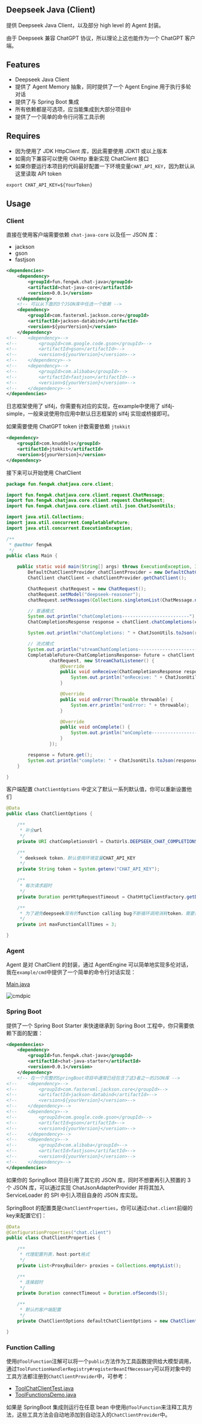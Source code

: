 ## Deepseek Java (Client)

提供 Deepseek Java Client，以及部分 high level 的 Agent 封装。

由于 Deepseek 兼容 ChatGPT 协议，所以理论上这也能作为一个 ChatGPT 客户端。

## Features

- Deepseek Java Client
- 提供了 Agent Memory 抽象，同时提供了一个 Agent Engine 用于执行多轮对话
- 提供了与 Spring Boot 集成
- 所有依赖都是可选项，应当能集成到大部分项目中
- 提供了一个简单的命令行问答工具示例

## Requires

- 因为使用了 JDK HttpClient 库，因此需要使用 JDK11 或以上版本
- 如需向下兼容可以使用 OkHttp 重新实现 ChatClient 接口
- 如果你要运行本项目的代码最好配置一下环境变量`CHAT_API_KEY`，因为默认从这里读取 API token

```shell
export CHAT_API_KEY=${YourToken}
```

## Usage

### Client

直接在使用客户端需要依赖 `chat-java-core` 以及任一 JSON 库：

- jackson
- gson
- fastjson
 
```xml
<dependencies>
    <dependency>
        <groupId>fun.fengwk.chat-java</groupId>
        <artifactId>chat-java-core</artifactId>
        <version>0.0.1</version>
    </dependency>
    <!-- 可以从下面的3个JSON库中任选一个依赖 -->
    <dependency>
        <groupId>com.fasterxml.jackson.core</groupId>
        <artifactId>jackson-databind</artifactId>
        <version>${yourVersion}</version>
    </dependency>
<!--    <dependency>-->
<!--        <groupId>com.google.code.gson</groupId>-->
<!--        <artifactId>gson</artifactId>-->
<!--        <version>${yourVersion}</version>-->
<!--    </dependency>-->
<!--    <dependency>-->
<!--        <groupId>com.alibaba</groupId>-->
<!--        <artifactId>fastjson</artifactId>-->
<!--        <version>${yourVersion}</version>-->
<!--    </dependency>-->
</dependencies>
```

日志框架使用了 slf4j，你需要有对应的实现，在example中使用了 slf4j-simple，一般来说使用你应用中默认日志框架的 slf4j 实现或桥接即可。

如果需要使用 ChatGPT token 计数需要依赖 `jtokkit`

```xml
<dependency>
    <groupId>com.knuddels</groupId>
    <artifactId>jtokkit</artifactId>
    <version>${yourVersion}</version>
</dependency>
```

接下来可以开始使用 ChatClient

```java
package fun.fengwk.chatjava.core.client;

import fun.fengwk.chatjava.core.client.request.ChatMessage;
import fun.fengwk.chatjava.core.client.request.ChatRequest;
import fun.fengwk.chatjava.core.client.util.json.ChatJsonUtils;

import java.util.Collections;
import java.util.concurrent.CompletableFuture;
import java.util.concurrent.ExecutionException;

/**
 * @author fengwk
 */
public class Main {

    public static void main(String[] args) throws ExecutionException, InterruptedException {
        DefaultChatClientProvider chatClientProvider = new DefaultChatClientProvider();
        ChatClient chatClient = chatClientProvider.getChatClient();

        ChatRequest chatRequest = new ChatRequest();
        chatRequest.setModel("deepseek-reasoner");
        chatRequest.setMessages(Collections.singletonList(ChatMessage.newUserMessage("你好呀")));

        // 普通模式
        System.out.println("chatCompletions-------------------------");
        ChatCompletionsResponse response = chatClient.chatCompletions(chatRequest);

        System.out.println("chatCompletions: " + ChatJsonUtils.toJson(response.getChatResponse()));

        // 流式模式
        System.out.println("streamChatCompletions-------------------------");
        CompletableFuture<ChatCompletionsResponse> future = chatClient.streamChatCompletions(
                chatRequest, new StreamChatListener() {
                    @Override
                    public void onReceive(ChatCompletionsResponse response) {
                        System.out.println("onReceive: " + ChatJsonUtils.toJson(response.getChatResponse()));
                    }

                    @Override
                    public void onError(Throwable throwable) {
                        System.err.println("onError: " + throwable);
                    }

                    @Override
                    public void onComplete() {
                        System.out.println("onComplete----------------------------");
                    }
                });

        response = future.get();
        System.out.println("complete: " + ChatJsonUtils.toJson(response.getChatResponse()));
    }

}
```

客户端配置 `ChatClientOptions` 中定义了默认一系列默认值，你可以重新设置他们

```java
@Data
public class ChatClientOptions {

    /**
     * 补全url
     */
    private URI chatCompletionsUrl = ChatUrls.DEEPSEEK_CHAT_COMPLETIONS;

    /**
     * deekseek token，默认使用环境变量CHAT_API_KEY
     */
    private String token = System.getenv("CHAT_API_KEY");

    /**
     * 每次请求超时
     */
    private Duration perHttpRequestTimeout = ChatHttpClientFactory.getDefaultTimeout();

    /**
     * 为了避免deepseek现有的function calling bug不断循环调用消耗token，需要设置一个循环调用的上限次数
     */
    private int maxFunctionCallTimes = 3;

}
```

### Agent

Agent 是对 ChatClient 的封装，通过 AgentEngine 可以简单地实现多伦对话，我在`example/cmd`中提供了一个简单的命令行对话实现：

[Main.java](../example/cmd/src/main/java/fun/fengwk/chatjava/example/cmd/Main.java)

![cmdpic](../docs/cmdpic.png)

### Spring Boot

提供了一个 Spring Boot Starter 来快速继承到 Spring Boot 工程中，你只需要依赖下面的配置：

```xml
<dependencies>
    <dependency>
        <groupId>fun.fengwk.chat-java</groupId>
        <artifactId>chat-java-starter</artifactId>
        <version>0.0.1</version>
    </dependency>
    <!-- 在一个完整的SpringBoot项目中通常已经包含了这3者之一的JSON库 -->
<!--    <dependency>-->
<!--        <groupId>com.fasterxml.jackson.core</groupId>-->
<!--        <artifactId>jackson-databind</artifactId>-->
<!--        <version>${yourVersion}</version>-->
<!--    </dependency>-->
<!--    <dependency>-->
<!--        <groupId>com.google.code.gson</groupId>-->
<!--        <artifactId>gson</artifactId>-->
<!--        <version>${yourVersion}</version>-->
<!--    </dependency>-->
<!--    <dependency>-->
<!--        <groupId>com.alibaba</groupId>-->
<!--        <artifactId>fastjson</artifactId>-->
<!--        <version>${yourVersion}</version>-->
<!--    </dependency>-->
</dependencies>
```

如果你的 SpringBoot 项目引用了其它的 JSON 库，同时不想要再引入预置的 3 个 JSON 库，可以通过实现 ChatJsonAdapterProvider 并将其加入 ServiceLoader 的 SPI 中引入项目自身的 JSON 库实现。

SpringBoot 的配置类是`ChatClientProperties`，你可以通过`chat.client`前缀的key来配置它们：

```java
@Data
@ConfigurationProperties("chat.client")
public class ChatClientProperties {

    /**
     * 代理配置列表，host:port格式
     */
    private List<ProxyBuilder> proxies = Collections.emptyList();

    /**
     * 连接超时
     */
    private Duration connectTimeout = Duration.ofSeconds(5);

    /**
     * 默认的客户端配置
     */
    private ChatClientOptions defaultChatClientOptions = new ChatClientOptions();

}
```

### Function Calling

使用`@ToolFunction`注解可以将一个`public`方法作为工具函数提供给大模型调用，通过`ToolFunctionHandlerRegistry#registerBeanIfNecessary`可以将对象中的工具方法都注册到`ChatClientProvider`中，可参考：

- [ToolChatClientTest.java](../core/src/test/java/fun/fengwk/chatjava/core/client/tool/ToolChatClientTest.java)
- [ToolFunctionsDemo.java](../core/src/test/java/fun/fengwk/chatjava/core/client/tool/ToolFunctionsDemo.java)

如果是 SpringBoot 集成则运行在任意 bean 中使用`@ToolFunction`来注释工具方法，这些工具方法会自动地添加到自动注入的`ChatClientProvider`中。